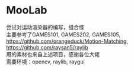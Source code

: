 # MooLab
尝试对运动渲染器的编写，缝合怪  
主要参考了GAMES101, GAMES202, GAMES105, https://github.com/orangeduck/Motion-Matching, https://github.com/raysan5/raylib  
用的素材也来自上述项目，感谢各位大佬  
需要环境：opencv, raylib, raygui
